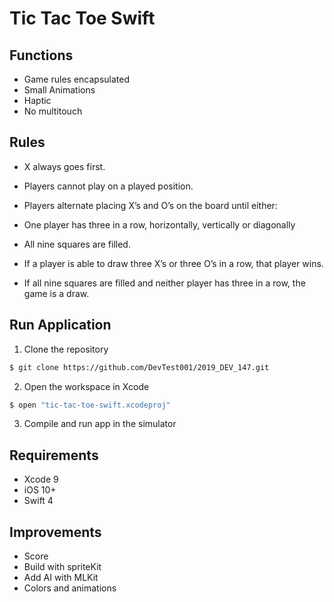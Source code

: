 # Tic Tac Toe Swift

## Functions

- Game rules encapsulated
- Small Animations
- Haptic
- No multitouch


## Rules

- X always goes first.

- Players cannot play on a played position.

- Players alternate placing X’s and O’s on the board until either:

- One player has three in a row, horizontally, vertically or diagonally

- All nine squares are filled.

- If a player is able to draw three X’s or three O’s in a row, that player wins.

- If all nine squares are filled and neither player has three in a row, the game is a draw.

## Run Application

1)  Clone the repository
```bash
$ git clone https://github.com/DevTest001/2019_DEV_147.git
```
2) Open the workspace in Xcode
```bash
$ open "tic-tac-toe-swift.xcodeproj"
```
3) Compile and run app in the simulator

## Requirements

* Xcode 9
* iOS 10+
* Swift 4

## Improvements

- Score
- Build with spriteKit
- Add AI with MLKit
- Colors and animations

